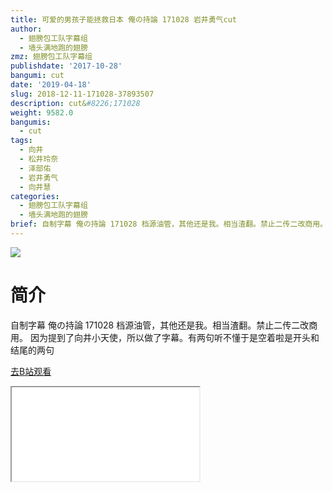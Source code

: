 ```yaml
---
title: 可爱的男孩子能拯救日本 俺の持論 171028 岩井勇气cut
author:
  - 翅膀包工队字幕组
  - 墙头满地跑的翅膀
zmz: 翅膀包工队字幕组
publishdate: '2017-10-28'
bangumi: cut
date: '2019-04-18'
slug: 2018-12-11-171028-37893507
description: cut&#8226;171028
weight: 9582.0
bangumis:
  - cut
tags:
  - 向井
  - 松井玲奈
  - 泽部佑
  - 岩井勇气
  - 向井慧
categories:
  - 翅膀包工队字幕组
  - 墙头满地跑的翅膀
brief: 自制字幕 俺の持論 171028 档源油管，其他还是我。相当渣翻。禁止二传二改商用。 因为提到了向井小天使，所以做了字幕。有两句听不懂于是空着啦是开头和结尾的两句
---
```

![](https://i.imgur.com/rybZPAW.jpg)
# 简介  
自制字幕
俺の持論 171028   档源油管，其他还是我。相当渣翻。禁止二传二改商用。
因为提到了向井小天使，所以做了字幕。有两句听不懂于是空着啦是开头和结尾的两句  

[去B站观看](https://www.bilibili.com/video/av37893507/)
<div class ="resp-container"><iframe class="testiframe" src="//player.bilibili.com/player.html?aid=37893507"", scrolling="no", allowfullscreen="true" > </iframe></div> 
